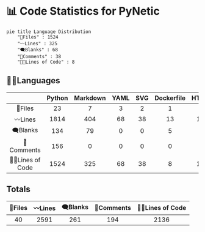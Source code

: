 # 📊 Code Statistics for PyNetic
```mermaid
pie title Language Distribution
    "📝Files" : 1524
    "〰️Lines" : 325
    "🗨️Blanks" : 68
    "🙈Comments" : 38
    "👨‍💻Lines of Code" : 8
```
## 👨‍💻Languages
||Python|Markdown|YAML|SVG|Dockerfile|HTML|License|TOML|gitignore|
| :---: | :---: | :---: | :---: | :---: | :---: | :---: | :---: | :---: | :---: |
|📝Files|23|7|3|2|1|1|1|1|1|
|〰️Lines|1814|404|68|38|13|13|21|82|138|
|🗨️Blanks|134|79|0|0|5|0|4|12|27|
|🙈Comments|156|0|0|0|0|0|0|4|34|
|👨‍💻Lines of Code|1524|325|68|38|8|13|17|66|77|
## Totals
|📝Files|〰️Lines|🗨️Blanks|🙈Comments|👨‍💻Lines of Code|
| :---: | :---: | :---: | :---: | :---: |
|40|2591|261|194|2136|